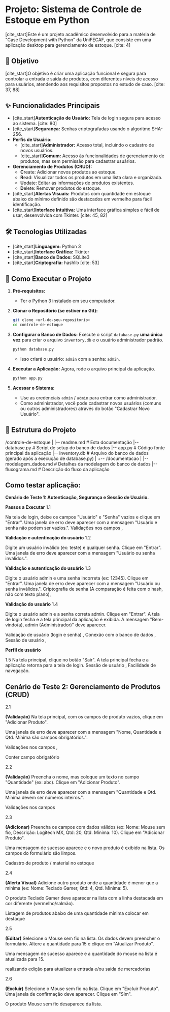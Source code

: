 # Projeto: Sistema de Controle de Estoque em Python

[cite_start]Este é um projeto acadêmico desenvolvido para a matéria de "Case Development with Python" da UniFECAF, que consiste em uma aplicação desktop para gerenciamento de estoque. [cite: 4]

## 🎯 Objetivo

[cite_start]O objetivo é criar uma aplicação funcional e segura para controlar a entrada e saída de produtos, com diferentes níveis de acesso para usuários, atendendo aos requisitos propostos no estudo de caso. [cite: 37, 88]

## ✨ Funcionalidades Principais

* [cite_start]**Autenticação de Usuário:** Tela de login segura para acesso ao sistema. [cite: 80]
* [cite_start]**Segurança:** Senhas criptografadas usando o algoritmo SHA-256. 
* **Perfis de Usuário:**
    * [cite_start]**Administrador:** Acesso total, incluindo o cadastro de novos usuários. 
    * [cite_start]**Comum:** Acesso às funcionalidades de gerenciamento de produtos, mas sem permissão para cadastrar usuários. 
* **Gerenciamento de Produtos (CRUD):**
    * **C**reate: Adicionar novos produtos ao estoque.
    * **R**ead: Visualizar todos os produtos em uma lista clara e organizada.
    * **U**pdate: Editar as informações de produtos existentes.
    * **D**elete: Remover produtos do estoque.
* [cite_start]**Alertas Visuais:** Produtos com quantidade em estoque abaixo do mínimo definido são destacados em vermelho para fácil identificação. 
* [cite_start]**Interface Intuitiva:** Uma interface gráfica simples e fácil de usar, desenvolvida com Tkinter. [cite: 45, 82]

## 🛠️ Tecnologias Utilizadas

* [cite_start]**Linguagem:** Python 3 
* [cite_start]**Interface Gráfica:** Tkinter 
* [cite_start]**Banco de Dados:** SQLite3 
* [cite_start]**Criptografia:** hashlib [cite: 53]

## 🚀 Como Executar o Projeto

1.  **Pré-requisitos:**
    * Ter o Python 3 instalado em seu computador.

2.  **Clonar o Repositório (se estiver no Git):**
    ```bash
    git clone <url-do-seu-repositorio>
    cd controle-de-estoque
    ```

3.  **Configurar o Banco de Dados:**
    Execute o script `database.py` **uma única vez** para criar o arquivo `inventory.db` e o usuário administrador padrão.
    ```bash
    python database.py
    ```
    * Isso criará o usuário: `admin` com a senha: `admin`.

4.  **Executar a Aplicação:**
    Agora, rode o arquivo principal da aplicação.
    ```bash
    python app.py
    ```

5.  **Acessar o Sistema:**
    * Use as credenciais `admin` / `admin` para entrar como administrador.
    * Como administrador, você pode cadastrar novos usuários (comuns ou outros administradores) através do botão "Cadastrar Novo Usuário".

## 📂 Estrutura do Projeto

/controle-de-estoque
|
|-- readme.md                # Esta documentação
|-- database.py              # Script de setup do banco de dados
|-- app.py                   # Código fonte principal da aplicação
|-- inventory.db             # Arquivo do banco de dados (gerado após a execução de database.py)
|
+-- /documentacao
|
|-- modelagem_dados.md   # Detalhes da modelagem do banco de dados
|-- fluxograma.md        # Descrição do fluxo da aplicação

## Como testar aplicação: 
**Cenário de Teste 1: Autenticação, Segurança e Sessão de Usuário.**

**Passos a Executar**
1.1

Na tela de login, deixe os campos "Usuário" e "Senha" vazios e clique em "Entrar".
Uma janela de erro deve aparecer com a mensagem "Usuário e senha não podem ser vazios.". 
Validações nos campos , 


**Validação e autenticação do usuário**
1.2

Digite um usuário inválido (ex: teste) e qualquer senha. Clique em "Entrar".
Uma janela de erro deve aparecer com a mensagem "Usuário ou senha inválidos.".

**Validação e autenticação do usuário** 
1.3

Digite o usuário admin e uma senha incorreta (ex: 12345). Clique em "Entrar".
Uma janela de erro deve aparecer com a mensagem "Usuário ou senha inválidos.".
Criptografia de senha (A comparação é feita com o hash, não com texto plano), 

**Validação do usuário** 
1.4

Digite o usuário admin e a senha correta admin. Clique em "Entrar".
A tela de login fecha e a tela principal da aplicação é exibida. A mensagem "Bem-vindo(a), admin (Administrador)" deve aparecer.

Validação de usuário (login e senha) , 
Conexão com o banco de dados , 
Sessão de usuário , 

**Perfil de usuário** 

1.5
Na tela principal, clique no botão "Sair".
A tela principal fecha e a aplicação retorna para a tela de login.
Sessão de usuário , 
Facilidade de navegação.


## Cenário de Teste 2: Gerenciamento de Produtos (CRUD) ##

2.1

**(Validação)** Na tela principal, com os campos de produto vazios, clique em "Adicionar Produto".

Uma janela de erro deve aparecer com a mensagem "Nome, Quantidade e Qtd. Mínima são campos obrigatórios.". 


Validações nos campos , 

Conter campo obrigatório 

2.2

**(Validação)** Preencha o nome, mas coloque um texto no campo "Quantidade" (ex: abc). Clique em "Adicionar Produto".

Uma janela de erro deve aparecer com a mensagem "Quantidade e Qtd. Mínima devem ser números inteiros.". 


Validações nos campos 

2.3

**(Adicionar)** Preencha os campos com dados válidos (ex: Nome: Mouse sem fio, Descrição: Logitech MX, Qtd: 20, Qtd. Mínima: 10). Clique em "Adicionar Produto".

Uma mensagem de sucesso aparece e o novo produto é exibido na lista. Os campos do formulário são limpos.


Cadastro de produto / material no estoque 

2.4

**(Alerta Visual)** Adicione outro produto onde a quantidade é menor que a mínima (ex: Nome: Teclado Gamer, Qtd: 4, Qtd. Mínima: 5).

O produto Teclado Gamer deve aparecer na lista com a linha destacada em cor diferente (vermelho/salmão).


Listagem de produtos abaixo de uma quantidade mínima colocar em destaque 

2.5

**(Editar)** Selecione o Mouse sem fio na lista. Os dados devem preencher o formulário. Altere a quantidade para 15 e clique em "Atualizar Produto".

Uma mensagem de sucesso aparece e a quantidade do mouse na lista é atualizada para 15.


realizando edição para atualizar a entrada e/ou saída de mercadorias 

2.6

**(Excluir)** Selecione o Mouse sem fio na lista. Clique em "Excluir Produto". Uma janela de confirmação deve aparecer. Clique em "Sim".

O produto Mouse sem fio desaparece da lista.


